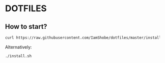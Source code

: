 DOTFILES
========

## How to start?

```bash
curl https://raw.githubusercontent.com/IamShobe/dotfiles/master/install.sh | bash
```

Alternatively:

```bash
./install.sh
```

